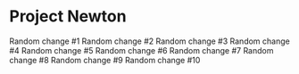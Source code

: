 # Project Newton

Random change #1
Random change #2
Random change #3
Random change #4
Random change #5
Random change #6
Random change #7
Random change #8
Random change #9
Random change #10
